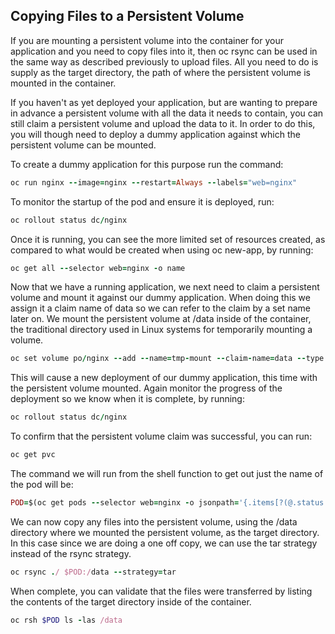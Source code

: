 ## Copying Files to a Persistent Volume
If you are mounting a persistent volume into the container for your application and you need to copy files into it, then oc rsync can be used in the same way as described previously to upload files. All you need to do is supply as the target directory, the path of where the persistent volume is mounted in the container.

If you haven't as yet deployed your application, but are wanting to prepare in advance a persistent volume with all the data it needs to contain, you can still claim a persistent volume and upload the data to it. In order to do this, you will though need to deploy a dummy application against which the persistent volume can be mounted.

To create a dummy application for this purpose run the command:
```ruby
oc run nginx --image=nginx --restart=Always --labels="web=nginx"
```
To monitor the startup of the pod and ensure it is deployed, run:
```ruby
oc rollout status dc/nginx
```
Once it is running, you can see the more limited set of resources created, as compared to what would be created when using oc new-app, by running:
```ruby
oc get all --selector web=nginx -o name
```
Now that we have a running application, we next need to claim a persistent volume and mount it against our dummy application. When doing this we assign it a claim name of data so we can refer to the claim by a set name later on. We mount the persistent volume at /data inside of the container, the traditional directory used in Linux systems for temporarily mounting a volume.
```ruby
oc set volume po/nginx --add --name=tmp-mount --claim-name=data --type pvc --claim-size=1G --mount-path /data
```
This will cause a new deployment of our dummy application, this time with the persistent volume mounted. Again monitor the progress of the deployment so we know when it is complete, by running:
```ruby
oc rollout status dc/nginx
```
To confirm that the persistent volume claim was successful, you can run:
```ruby
oc get pvc
```
The command we will run from the shell function to get out just the name of the pod will be:
```ruby
POD=$(oc get pods --selector web=nginx -o jsonpath='{.items[?(@.status.phase=="Running")].metadata.name}')
```
We can now copy any files into the persistent volume, using the /data directory where we mounted the persistent volume, as the target directory. In this case since we are doing a one off copy, we can use the tar strategy instead of the rsync strategy.
```ruby
oc rsync ./ $POD:/data --strategy=tar
```
When complete, you can validate that the files were transferred by listing the contents of the target directory inside of the container.
```ruby
oc rsh $POD ls -las /data
```
